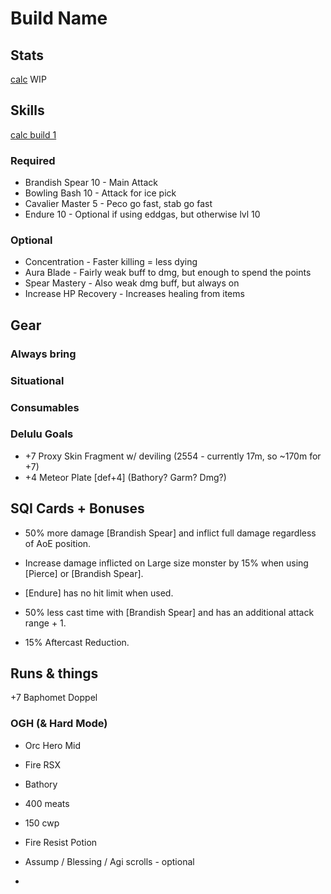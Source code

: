 # Build Name

## Stats

[calc](https://kutsuru.github.io/ttcalculator/?_wq3Ci0sKAjEQRMKvw6INFAQPwqDCgjDDhsKFLsOdVWfCusKTTH7CosORw4zDscKNw6NCXArCvkXDscKgwqo0HsKkw4hRwocOOxpBwqA9A8K1MsKOw4MJwo1xYcOdEhPDlsK3w4bDiTluS8OQwqFkU2UwSsKUw57DiAHDoAbDkjQ0Ii3CvSfDr8OfTwovw4nCsRkMwr7DoMOVw4cJFsO/wod/PcKsw68uw7TCs8KEw4jDs8Keb8O6w6ouw4XDpcO0BA) WIP

## Skills

[calc build 1](https://skillsim.irowiki.org/lkt.html?10JkrErKHSeFmsbn1cL)

### Required

- Brandish Spear 10 - Main Attack
- Bowling Bash 10 - Attack for ice pick
- Cavalier Master 5 - Peco go fast, stab go fast
- Endure 10 - Optional if using eddgas, but otherwise lvl 10

### Optional

- Concentration - Faster killing = less dying
- Aura Blade - Fairly weak buff to dmg, but enough to spend the points
- Spear Mastery - Also weak dmg buff, but always on
- Increase HP Recovery - Increases healing from items


## Gear

### Always bring

### Situational

### Consumables

### Delulu Goals

- +7 Proxy Skin Fragment w/ deviling (2554 - currently 17m, so ~170m for +7)
- +4 Meteor Plate [def+4] (Bathory? Garm? Dmg?)

## SQI Cards + Bonuses

- 50% more damage [Brandish Spear] and inflict full damage regardless of AoE position.
- Increase damage inflicted on Large size monster by 15% when using [Pierce] or [Brandish Spear].
- [Endure] has no hit limit when used.
- 50% less cast time with [Brandish Spear] and has an additional attack range + 1.


- 15% Aftercast Reduction.

## Runs & things

+7 Baphomet Doppel



### OGH (& Hard Mode)

- Orc Hero Mid
- Fire RSX
- Bathory

- 400 meats
- 150 cwp
- Fire Resist Potion

- Assump / Blessing / Agi scrolls - optional
- 